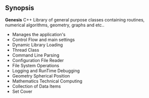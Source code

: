 ## Synopsis

**Genesis** C++ Library of general purpose classes containing routines, numerical algorithms, geometry, graphs and etc..

 * Manages the application's
 * Control Flow and main settings
 * Dynamic Library Loading
 * Thread Class
 * Command Line Parsing
 * Configuration File Reader
 * File System Operations
 * Logging and RunTime Debugging
 * Geometry Spherical Position
 * Mathematics Technical Computing
 * Collection of Data Items
 * Set Cover



